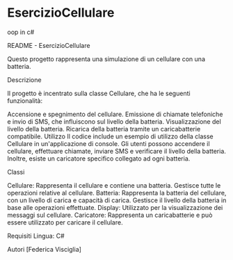 # EsercizioCellulare
oop in c#


README - EsercizioCellulare

Questo progetto rappresenta una simulazione di un cellulare con una batteria. 

Descrizione

Il progetto è incentrato sulla classe Cellulare, che ha le seguenti funzionalità:

Accensione e spegnimento del cellulare.
Emissione di chiamate telefoniche e invio di SMS, che influiscono sul livello della batteria.
Visualizzazione del livello della batteria.
Ricarica della batteria tramite un caricabatterie compatibile.
Utilizzo
Il codice include un esempio di utilizzo della classe Cellulare in un'applicazione di console. 
Gli utenti possono accendere il cellulare, effettuare chiamate, inviare SMS e verificare il livello della batteria. 
Inoltre, esiste un caricatore specifico collegato ad ogni batteria.

Classi

Cellulare: Rappresenta il cellulare e contiene una batteria. Gestisce tutte le operazioni relative al cellulare.
Batteria: Rappresenta la batteria del cellulare, con un livello di carica e capacità di carica. Gestisce il livello della batteria in base alle operazioni effettuate.
Display: Utilizzato per la visualizzazione dei messaggi sul cellulare.
Caricatore: Rappresenta un caricabatterie e può essere utilizzato per caricare il cellulare.


Requisiti
Lingua: C#

Autori
[Federica Visciglia]
